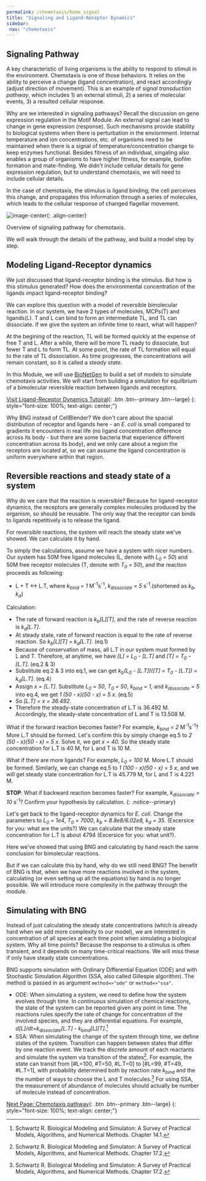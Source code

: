 ```yaml
---
permalink: /chemotaxis/home_signal
title: "Signaling and Ligand-Receptor Dynamics"
sidebar:
 nav: "chemotaxis"
---
```


## Signaling Pathway

A key characteristic of living organisms is the ability to respond to stimuli in the environment. Chemotaxis is one of those behaviors. It relies on the ability to perceive a change (ligand concentration), and react accordingly (adjust direction of movement). This is an example of *signal transduction pathway*, which includes 1) an external stimuli, 2) a series of molecular events, 3) a resulted cellular response. 

Why are we interested in signaling pathways? Recall the discussion on gene expression regulation in the Motif Module. An external signal can lead to change in gene expression (response). Such mechanisms provide stability to biological systems when there is perturbation in the enviornment. Internal temperature and ion concentrations, etc. of organisms need to be maintained when there is a signal of temperature/concentration change to keep enzymes functional. Besides fitness of an individual, singaling also enables a group of organisms to have higher fitness, for example, biofilm formation and mate-finding. We didn't include cellular details for gene expression regulation, but to understand chemotaxis, we will need to include cellular details.

In the case of chemotaxis, the stimulus is ligand binding; the cell perceives this change, and propagates this information through a series of molecules, which leads to the cellular response of changed flagellar movement.

![image-center](../assets/images/chemotaxis_signal.png){: .align-center}
<figcaption>Overview of signaling pathway for chemotaxis.</figcaption>

We will walk through the details of the pathway, and build a model step by step.


## Modeling Ligand-Receptor dynamics

We just discussed that ligand-receptor binding is the stimulus. But how is this stimulus generated? How does the environmental concentration of the ligands impact ligand-receptor binding?

We can explore this question with a model of reversible bimolecular reaction. In our system, we have 2 types of molecules, MCPs(T) and ligands(L). T and L can bind to form an intermediate TL, and TL can dissociate. If we give the system an infinite time to react, what will happen?

At the begining of the reaction, TL will be formed quickly at the expense of free T and L. After a while, there will be more TL ready to dissociate, but fewer T and L to form TL. At some point, the rate of TL formation will equal to the rate of TL dissociation. As time progresses, the concentrations will remain constant, so it is called a *steady state*.

In this Module, we will use [BioNetGen](https://www.csb.pitt.edu/Faculty/Faeder/?page_id=409) to build a set of models to simulate chemotaxis activities. We will start from building a simulation for equilbrium of a bimolecular reversible reaction between ligands and receptors.

[Visit Ligand-Receptor Dynamics Tutoiral](tutorial_lr){: .btn .btn--primary .btn--large}
{: style="font-size: 100%; text-align: center;"}

Why BNG instead of CellBlender? We don't care about the spacial distribution of receptor and ligands here - an *E. coli* is small compared to gradients it encounters in real life (no ligand concentration difference across its body - but there are some bacteria that experience different concentration across its body), and we only care about a region the receptors are located at, so we can assume the ligand concentration is uniform everywhere within that region.


## Reversible reactions and steady state of a system

Why do we care that the reaction is reversible? Because for ligand-receptor dynamics, the receptors are generally complex molecules produced by the organism, so should be reusable. The only way that the receptor can binds to ligands repetitively is to release the ligand.

For reversible reactions, the system will reach the steady state we've showed. We can calculate it by hand.

To simply the calculations, assume we have a system with nicer numbers. Our system has 50M free ligand molecules (L, denote with *L<sub>0</sub> = 50*) and 50M free receptor molecules (T, denote with *T<sub>0</sub> = 50*), and the reaction proceeds as following:
- L + T <-> L.T, where *k<sub>bind</sub> = 1* M<sup>-1</sup>s<sup>-1</sup>, *k<sub>dissociate</sub> = 5* s<sup>-1</sup>.(shortened as *k<sub>b</sub>, k<sub>d</sub>*)

Calculation:
- The rate of forward reaction is *k<sub>b</sub>[L][T]*, and the rate of reverse reaction is *k<sub>d</sub>[L.T]*.
- At steady state, rate of forward reaction is equal to the rate of reverse reaction. So *k<sub>b</sub>[L][T] = k<sub>d</sub>[L.T]*. (eq.1)
- Because of conservation of mass, all L.T in our system must formed by L and T. Therefore, at anytime, we have *[L] = L<sub>0</sub> - [L.T]* and *[T] = T<sub>0</sub> - [L.T]*. (eq.2 & 3)
- Substitute eq.2 & 3 into eq.1, we can get *k<sub>b</sub>(L<sub>0</sub> - [L.T])([T] = T<sub>0</sub> - [L.T]) = k<sub>d</sub>[L.T]*. (eq.4)
- Assign *x = [L.T]*. Substitute *L<sub>0</sub> = 50*, *T<sub>0</sub> = 50*, *k<sub>bind</sub> = 1*, and *k<sub>dissociate</sub> = 5* into eq.4, we get *1 (50 - x)(50 - x) = 5 x*. (eq.5)
- So *[L.T] = x = 36.492*.
- Therefore the steady-state concentration of L.T is 36.492 M. Accordingly, the steady-state concentration of L and T is 13.508 M.

What if the forward reaction becomes faster? For example, *k<sub>bind</sub> = 2* M<sup>-1</sup>s<sup>-1</sup>? More L.T should be formed. Let's confirm this by simply change eq.5 to *2 (50 - x)(50 - x) = 5 x*. Solve it, we get *x = 40*. So the steady state concentration for L.T is 40 M, for L and T is 10 M.

What if there are more ligands? For example, *L<sub>0</sub> = 100* M. More L.T should be formed. Similarly, we can change eq.5 to *1 (100 - x)(50 - x) = 5 x*, and we will get steady state concentration for L.T is 45.779 M, for L and T is 4.221 M.

**STOP**: What if backward reaction becomes faster? For example, *k<sub>dissociate</sub> = 10* s<sup>-1</sup>? Confirm your hypothesis by calculation.
{: .notice--primary}

Let's get back to the ligand-receptor dynamics for *E. coli*. Change the parameters to *L<sub>0</sub> = 1e4*,  *T<sub>0</sub> = 7000*, *k<sub>b</sub> = 8.8e8/6.02e8, k<sub>d</sub> = 35*. (Excersice for you: what are the units?) We can calculate that the steady state concentration for L.T is about 4794 (Excersice for you: what unit?).

Here we've showed that using BNG and calculating by hand reach the same conclusion for bimolecular reactions.

But if we can calculate this by hand, why do we still need BNG? The benefit of BNG is that, when we have more reactions involved in the system, calculating (or even setting up all the equations) by hand is no longer possible. We will introduce more complexity in the pathway through the module.


## Simulating with BNG

Instead of just calculating the steady state concentrations (which is already hard when we add more complexity to our model), we are interested in concentration of all species at each time point when simulating a biological system. Why all time points? Because the response to a stimulus is often transient, and it depends on many time-critical reactions. We will miss these if only have steady state concentrations.

BNG supports simulation with Ordinary Differential Equation (ODE) and with Stochastic Simulation Algorithm (SSA, also called Gillespie algorithm). The method is passed in as argument `method=>"ode"` or `method=>"ssa"`. 
 - ODE: When simulating a system, we need to define how the system evolves through time. In *continuous* simulation of chemical reactions, the state of the system can be reported given any point in time. The reactions rules specify the rate of change for concentration of the involved species, and they are differential equations. For example, *d[L]/dt=k<sub>dissociate</sub>[L.T] - k<sub>bind</sub>[L][T]*.[^Schwartz14]
 - SSA: When simulating the change of the system through time, we define states of the system. Transition can happen between states that differ by one reaction event. We track the *discrete* amount of each reactants and simulate the system via transition of the states[^Schwartz17]. For example, the state can transit from [#L=100, #T=50, #L.T=0] to [#L=99, #T=49, #L.T=1], with probability determined both by reaction rate *k<sub>bind</sub>* and the the number of ways to choose the L and T molecules.[^Schwartz17] For using SSA, the measurement of abundance of molecules should actually be number of molecule instead of concentration.


[^Munroe]: Randall Munroe. What If? [Available online](https://what-if.xkcd.com/)

[^Pierucci1978]: Pierucci O. 1978. Dimensions of *Escherichia coli* at various growth rates: Model of envelope growth. Journal of Bacteriology 135(2):559-574. [Available online](https://jb.asm.org/content/jb/135/2/559.full.pdf)

[^Sim2017]: Sim M, Koirala S, Picton D, Strahl H, Hoskisson PA, Rao CV, Gillespie CS, Aldridge PD. 2017. Growth rate control of flagellar assembly in *Escherichia coli* strain RP437. Scientific Reports 7:41189. [Available online](https://www.nature.com/articles/srep41189#:~:text=Escherichia%20coli%20is%20a%20prominent,distributed%20across%20the%20cell%20surface.)

[^Baker2005]: Baker MD, Wolanin PM, Stock JB. 2005. Signal transduction in bacterial chemotaxis. BioEssays 28:9-22. [Available online](https://pubmed.ncbi.nlm.nih.gov/16369945/)

[^Weis1990]: Weis RM, Koshland DE. 1990. Chemotaxis in *Escherichia coli* proceeds efficiently from different initial tumble frequencies. Journal of Bacteriology 172:2. [Available online](https://jb.asm.org/content/jb/172/2/1099.full.pdf)

[^Berg2000]: Berg HC. 2000. Motile behavior of bacteria. Physics today 53(1):24. [Available online](https://physicstoday.scitation.org/doi/pdf/10.1063/1.882934)

[^Achouri2015]: Achouri S, Wright JA, Evans L, Macleod C, Fraser G, Cicuta P, Bryant CE. 2015. The frequency and duration of *Salmonella* macrophage adhesion events determines infection efficiency. Philosophical transactions B 370(1661). [Available online](https://www.ncbi.nlm.nih.gov/pmc/articles/PMC4275903/)

[^Turner2016]: Turner L, Ping L, Neubauer M, Berg HC. 2016. Visualizing flagella while tracking bacteria. Biophysical Journal 111(3):630--639.[Available online](https://pubmed.ncbi.nlm.nih.gov/27508446/)

[^Parkinson2015]: Parkinson JS, Hazelbauer, Falke JJ. 2015. Signaling and sensory adaptation in *Escherichia coli* chemoreceptors: 2015 update. [Available online](https://www.sciencedirect.com/science/article/abs/pii/S0966842X15000578)

[^Yang2019]: Yang W, Cassidy CK, Ames P, Diebolder CA, Schulten K, Luthey-Schulten Z, Parkinson JS, Briegel A. 2019. *In situ* confomraitonal changes of the *Escherichia coli* serine chemoreceptor in different signaling states. mBio. [Available online](https://mbio.asm.org/content/10/4/e00973-19/article-info)

[^Saragosti2001]: Saragosti J, Calvez V, Bournaveas, N, Perthame B, Buguin A, Silberzan P. 2001. Directional persistence of chemotactic bacteria in a traveling concentration wave. PNAS. [Available online](https://www.pnas.org/content/pnas/108/39/16235.full.pdf)

[^Hlavacek2003]: Hlavacek WS, Faeder JR, Blinov ML, Perelson AS, Goldsten B. 2003. The complexity of complexes in signal transduction. Biotechnology and Bioengineering 84(7):783-94. [Available online](https://onlinelibrary.wiley.com/doi/abs/10.1002/bit.10842)

[^Hlavacek2006]: Hlavacek WS, Faeder JR, Blinov ML, Posner RG, Hucka M, Fontana W. 2006. Rules for modeling signal-transduction systems. Science Signaling 344:re6. [Available online](https://stke.sciencemag.org/content/2006/344/re6.long)

[^ParkinsonLab]: Parkinson Lab website. [website](http://chemotaxis.biology.utah.edu/Parkinson_Lab/projects/ecolichemotaxis/ecolichemotaxis.html)

[^Schwartz14]: Schwartz R. Biological Modeling and Simulaton: A Survey of Practical Models, Algorithms, and Numerical Methods. Chapter 14.1. 

[^Schwartz17]: Schwartz R. Biological Modeling and Simulaton: A Survey of Practical Models, Algorithms, and Numerical Methods. Chapter 17.2.

[Next Page: Chemotaxis pathway](home_biochem){: .btn .btn--primary .btn--large}
{: style="font-size: 100%; text-align: center;"}